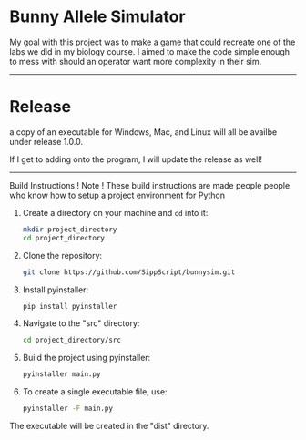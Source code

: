# Bunny Allele Simulator

My goal with this project was to make a game that could recreate one of the labs we did in my biology course.
I aimed to make the code simple enough to mess with should an operator want more complexity in their sim.  

---
# Release 
a copy of an executable for Windows, Mac, and Linux will all be availbe under release 1.0.0.

If I get to adding onto the program, I will update the release as well!  

---
Build Instructions
! Note ! These build instructions are made people people who know how to setup a project environment for Python
1. Create a directory on your machine and `cd` into it:
    ```bash
    mkdir project_directory
    cd project_directory
    ```

2. Clone the repository:
    ```bash
    git clone https://github.com/SippScript/bunnysim.git
    ```
        
3. Install pyinstaller:
    ```bash
    pip install pyinstaller
    ```

4. Navigate to the "src" directory:
    ```bash
    cd project_directory/src
    ```

5. Build the project using pyinstaller:
    ```bash
    pyinstaller main.py
    ```

6. To create a single executable file, use:
    ```bash
    pyinstaller -F main.py
    ```

The executable will be created in the "dist" directory.
